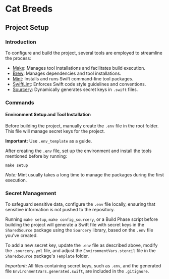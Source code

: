 # Cat Breeds

## Project Setup

### Introduction

To configure and build the project, several tools are employed to streamline the process:

- [Make](https://www.gnu.org/software/make/): Manages tool installations and facilitates build execution.
- [Brew](https://docs.brew.sh): Manages dependencies and tool installations.
- [Mint](https://github.com/yonaskolb/Mint): Installs and runs Swift command-line tool packages.
- [SwiftLint](https://github.com/realm/SwiftLint): Enforces Swift code style guidelines and conventions.
- [Sourcery](https://github.com/krzysztofzablocki/Sourcery): Dynamically generates secret keys in `.swift` files.

### Commands

#### Environment Setup and Tool Installation

Before building the project, manually create the `.env` file in the root folder. This file will manage secret keys for the project.

**Important:** Use `.env_template` as a guide.

After creating the `.env` file, set up the environment and install the tools mentioned before by running:

```shell
make setup
```

*Note:* Mint usually takes a long time to manage the packages during the first execution.

### Secret Management

To safeguard sensitive data, configure the `.env` file locally, ensuring that sensitive information is not pushed to the repository.

Running `make setup`, `make config_sourcery`, or a Build Phase script before building the project will generate a Swift file with secret keys in the `SharedSource` package using the `Sourcery` library, based on the `.env` file you've created.

To add a new secret key, update the `.env` file as described above, modify the `.sourcery.yml` file, and adjust the `EnvironmentVars.stencil` file in the `SharedSource` package's `Template` folder.

*Important:* All files containing secret keys, such as `.env`, and the generated file `EnvironmentVars.generated.swift`, are included in the `.gitignore`.

